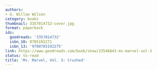 ```yaml
---
authors:
- G. Willow Wilson
category: books
thumbnail: 3357014732-cover.jpg
format: paperback
ids:
  goodreads: '3357014732'
  isbn_10: 0785192271
  isbn_13: '9780785192275'
link: https://www.goodreads.com/book/show/23546843-ms-marvel-vol-3
status: to-read
title: 'Ms. Marvel, Vol. 3: Crushed'
---
```

